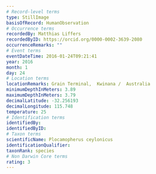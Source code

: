 ```yaml
---
# Record-level terms
type: StillImage
basisOfRecord: HumanObservation
# Occurrence terms
recordedBy: Matthias Liffers
recordedByID: https://orcid.org/0000-0002-3639-2080
occurrenceRemarks: ""
# Event terms
eventDateTime: 2016-01-24T09:21:41
year: 2016
month: 1
day: 24
# Location terms
locationRemarks: Grain Terminal,  Kwinana /  Australia
minimumDepthInMeters: 3.89
maximumDepthInMeters: 3.79
decimalLatitude: -32.256193
decimalLongitude: 115.748
temperature: 25
# Identification terms
identifiedBy: 
identifiedByID: 
# Taxon terms
scientificName: Plocamopherus ceylonicus
identificationQualifier: 
taxonRank: species
# Non Darwin Core terms
rating: 3
---
```

